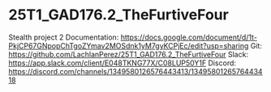 # 25T1_GAD176.2_TheFurtiveFour
 Stealth project 2 
Documentation: https://docs.google.com/document/d/1t-PkjCP67GNpopChTgoZYmav2MOSdnk1yM7gyKCPjEc/edit?usp=sharing
Git: https://github.com/LachlanPerez/25T1_GAD176.2_TheFurtiveFour
Slack: https://app.slack.com/client/E048TKNG77X/C08LUP50Y1F
Discord: https://discord.com/channels/1349580126576443413/1349580126576443418
